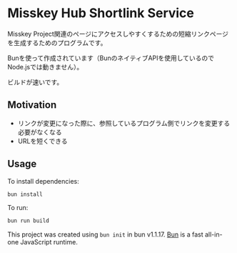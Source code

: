 # Misskey Hub Shortlink Service

Misskey Project関連のページにアクセスしやすくするための短縮リンクページを生成するためのプログラムです。

Bunを使って作成されています（BunのネイティブAPIを使用しているのでNode.jsでは動きません）。

ビルドが速いです。

## Motivation

- リンクが変更になった際に、参照しているプログラム側でリンクを変更する必要がなくなる
- URLを短くできる

## Usage

To install dependencies:

```bash
bun install
```

To run:

```bash
bun run build
```

This project was created using `bun init` in bun v1.1.17. [Bun](https://bun.sh) is a fast all-in-one JavaScript runtime.
